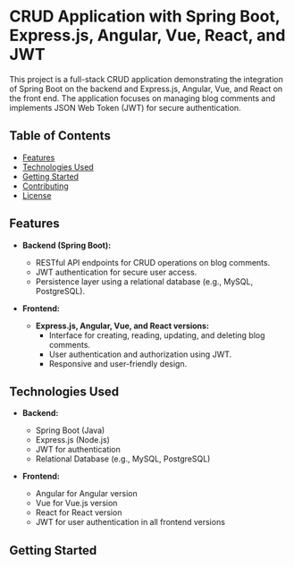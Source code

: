 # CRUD Application with Spring Boot, Express.js, Angular, Vue, React, and JWT

This project is a full-stack CRUD application demonstrating the integration of Spring Boot on the backend and Express.js, Angular, Vue, and React on the front end. The application focuses on managing blog comments and implements JSON Web Token (JWT) for secure authentication.

## Table of Contents

- [Features](#features)
- [Technologies Used](#technologies-used)
- [Getting Started](#getting-started)
- [Contributing](#contributing)
- [License](#license)

## Features

- **Backend (Spring Boot):**
  - RESTful API endpoints for CRUD operations on blog comments.
  - JWT authentication for secure user access.
  - Persistence layer using a relational database (e.g., MySQL, PostgreSQL).

- **Frontend:**
  - **Express.js, Angular, Vue, and React versions:**
    - Interface for creating, reading, updating, and deleting blog comments.
    - User authentication and authorization using JWT.
    - Responsive and user-friendly design.

## Technologies Used

- **Backend:**
  - Spring Boot (Java)
  - Express.js (Node.js)
  - JWT for authentication
  - Relational Database (e.g., MySQL, PostgreSQL)

- **Frontend:**
  - Angular for Angular version
  - Vue for Vue.js version
  - React for React version
  - JWT for user authentication in all frontend versions

## Getting Started
